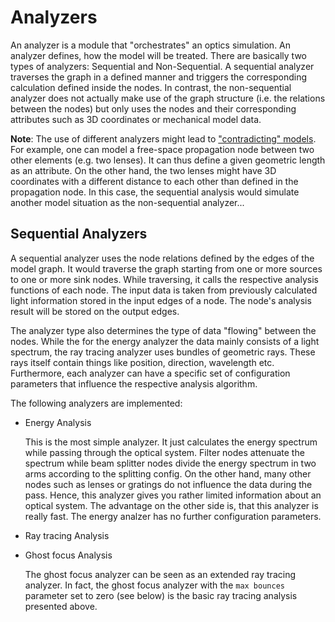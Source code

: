 # Analyzers

An analyzer is a module that "orchestrates" an optics simulation. An analyzer defines, how the model will be treated. There are basically two types of analyzers: Sequential and Non-Sequential. A sequential analyzer traverses the graph in a defined manner and triggers the corresponding calculation defined inside the nodes. In contrast, the non-sequential analyzer does not actually make use of the graph structure (i.e. the relations between the nodes) but only uses the nodes and their corresponding attributes such as 3D coordinates or mechanical model data.

**Note**: The use of different analyzers might lead to ["contradicting" models](https://git.gsi.de/phelix/rust/opossum/-/issues/9). For example, one can model a free-space propagation node between two other elements (e.g. two lenses). It can thus define a given geometric length as an attribute. On the other hand, the two lenses might have 3D coordinates with a different distance to each other than defined in the propagation node. In this case, the sequential analysis would simulate another model situation as the non-sequential analyzer...

## Sequential Analyzers

A sequential analyzer uses the node relations defined by the edges of the model graph. It would traverse the graph starting from one or more sources to one or more sink nodes. While traversing, it calls the respective analysis functions of each node. The input data is taken from previously calculated light information stored in the input edges of a node. The node's analysis result will be stored on the output edges.

The analyzer type also determines the type of data "flowing" between the nodes. While the for the energy analyzer the data mainly consists of a light spectrum, the ray tracing analyzer uses bundles of geometric rays. These rays itself contain things like position, direction, wavelength etc. Furthermore, each analyzer can have a specific set of configuration parameters that influence the respective analysis algorithm.

The following analyzers are implemented:

- Energy Analysis

    This is the most simple analyzer. It just calculates the energy spectrum while passing through the optical system. Filter
    nodes attenuate the spectrum while beam splitter nodes divide the energy spectrum in two arms according to the splitting 
    config. On the other hand, many other nodes such as lenses or gratings do not influence the data during the pass. Hence, 
    this analyzer gives you rather limited information about an optical system. The advantage on the other side is, that this 
    analyzer is really fast. The energy analzer has no further configuration parameters.
    
- Ray tracing Analysis

- Ghost focus Analysis

    The ghost focus analyzer can be seen as an extended ray tracing analyzer. In fact, the ghost focus analyzer with the `max bounces`
    parameter set to zero (see below) is the basic ray tracing analysis presented above.
